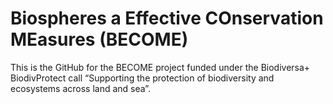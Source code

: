 # Biospheres a Effective COnservation MEasures (BECOME)


This is the GitHub for the BECOME project funded under the Biodiversa+ BiodivProtect call “Supporting the protection of biodiversity and ecosystems across land and sea”. 

